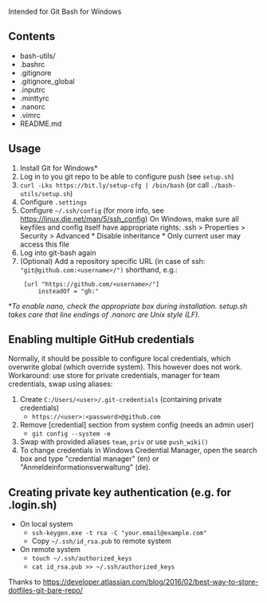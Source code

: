 Intended for Git Bash for Windows

## Contents
* bash-utils/
* .bashrc
* .gitignore
* .gitignore_global
* .inputrc
* .minttyrc
* .nanorc
* .vimrc
* README.md

## Usage
1. Install Git for Windows*
1. Log in to you git repo to be able to configure push (see `setup.sh`)
1. `curl -Lks https://bit.ly/setup-cfg | /bin/bash`
   (or call `./bash-utils/setup.sh`)
1. Configure `.settings`
1. Configure `~/.ssh/config` (for more info, see https://linux.die.net/man/5/ssh_config)
   On Windows, make sure all keyfiles and config itself have appropriate rights:
       .ssh > Properties > Security > Advanced
           * Disable inheritance
           * Only current user may access this file
1. Log into git-bash again
1. (Optional) Add a repository specific URL (in case of ssh: `"git@github.com:<username>/")` shorthand, e.g.:
   ```
    [url "https://github.com/<username>/"]
        insteadOf = "gh:"
   ```

*_To enable nano, check the appropriate box during installation. setup.sh takes care that line endings of .nanorc are Unix style (LF)._

## Enabling multiple GitHub credentials
Normally, it should be possible to configure local credentials, which overwrite global (which override system).
This however does not work.
Workaround: use store for private credentials, manager for team credentials, swap using aliases:
1. Create `C:/Users/<user>/.git-credentials` (containing private credentials)
   * `https://<user>:<password>@github.com`
2. Remove [credential] section from system config (needs an admin user)
   * `git config --system -e`
3. Swap with provided aliases `team`, `priv` or use `push_wiki()`
4. To change credentials in Windows Credential Manager, open the search box and type "credential manager" (en) or "Anmeldeinformationsverwaltung" (de).

## Creating private key authentication (e.g. for .login.sh)
* On local system
  * `ssh-keygen.exe -t rsa -C "your.email@example.com"`
  * Copy `~/.ssh/id_rsa.pub` to remote system
* On remote system
  * `touch ~/.ssh/authorized_keys`
  * `cat id_rsa.pub >> ~/.ssh/authorized_keys`


Thanks to https://developer.atlassian.com/blog/2016/02/best-way-to-store-dotfiles-git-bare-repo/
